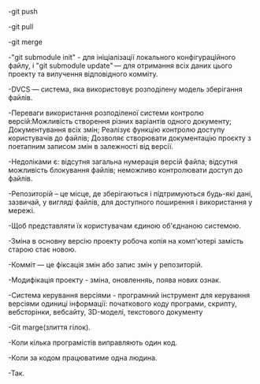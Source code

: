 -git push

-git pull

-git merge

-"git submodule init" - для ініціалізації локального конфігураційного файлу, і "git submodule update" — для отримання всіх даних цього проекту та вилучення відповідного комміту.

-DVCS — система, яка використовує розподілену модель зберігання файлів.

-Переваги використання розподіленої системи контролю версій:Можливість створення різних варіантів одного документу; Документування всіх змін; Реалізує функцію контролю доступу користувачів до файлів; Дозволяє створювати документацію проєкту з поетапним записом змін в залежності від версії.

-Недоліками є: відсутня загальна нумерація версій файла; відсутня можливість блокування файлів; неможливо контролювати доступ до файлів.

-Репозиторій – це місце, де зберігаються і підтримуються будь-які дані, зазвичай, у вигляді файлів, для доступного поширення і використання у мережі.

-Щоб представляти їх користувачам єдиною об'єднаною системою.

-Зміна в основну версію проекту робоча копія на комп'ютері замість старою стає новою.

-Комміт — це фіксація змін або запис змін у репозиторій.

-Модифікація проекту - зміна, оновленняь, поява нових ознак.

-Система керування версіями - програмний інструмент для керування версіями одиниці інформації: початкового коду програми, скрипту, вебсторінки, вебсайту, 3D-моделі, текстового документу

-Git marge(злиття гілок).

-Коли кілька програмістів виправляють один код.

-Коли за кодом працюватиме одна людина.

-Так.
